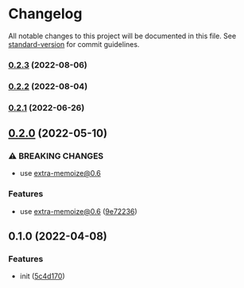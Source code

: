 # Changelog

All notable changes to this project will be documented in this file. See [standard-version](https://github.com/conventional-changelog/standard-version) for commit guidelines.

### [0.2.3](https://github.com/extra-memoize/memory-cache/compare/v0.2.2...v0.2.3) (2022-08-06)

### [0.2.2](https://github.com/extra-memoize/memory-cache/compare/v0.2.1...v0.2.2) (2022-08-04)

### [0.2.1](https://github.com/extra-memoize/memory-cache/compare/v0.2.0...v0.2.1) (2022-06-26)

## [0.2.0](https://github.com/extra-memoize/memory-cache/compare/v0.1.0...v0.2.0) (2022-05-10)


### ⚠ BREAKING CHANGES

* use extra-memoize@0.6

### Features

* use extra-memoize@0.6 ([9e72236](https://github.com/extra-memoize/memory-cache/commit/9e72236114a1764166d479afe384193081c727b3))

## 0.1.0 (2022-04-08)


### Features

* init ([5c4d170](https://github.com/extra-memoize/memory-cache/commit/5c4d170569bb5aec61987ebac77f770d45a6cff7))
